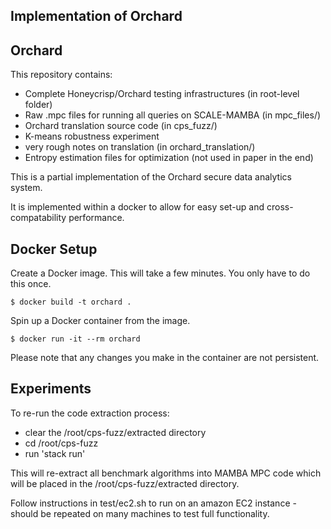 Implementation of Orchard
-------------------------

## Orchard

This repository contains:
- Complete Honeycrisp/Orchard testing infrastructures (in root-level folder)
- Raw .mpc files for running all queries on SCALE-MAMBA (in mpc_files/)
- Orchard translation source code (in cps_fuzz/)
- K-means robustness experiment
- very rough notes on translation (in orchard_translation/)
- Entropy estimation files for optimization (not used in paper in the end)

This is a partial implementation of the Orchard secure data analytics system.

It is implemented within a docker to allow for easy set-up and cross-compatability performance.

## Docker Setup
Create a Docker image. This will take a few minutes. You only have to do this
once.
```
$ docker build -t orchard .
```
Spin up a Docker container from the image. 
```
$ docker run -it --rm orchard
```
Please note that any changes you make in the container are not persistent.

## Experiments

To re-run the code extraction process:
- clear the /root/cps-fuzz/extracted directory
- cd /root/cps-fuzz
- run 'stack run'

This will re-extract all benchmark algorithms into MAMBA MPC code which will be placed in the  /root/cps-fuzz/extracted directory.

Follow instructions in test/ec2.sh to run on an amazon EC2 instance - should be repeated on many machines to test full functionality.



